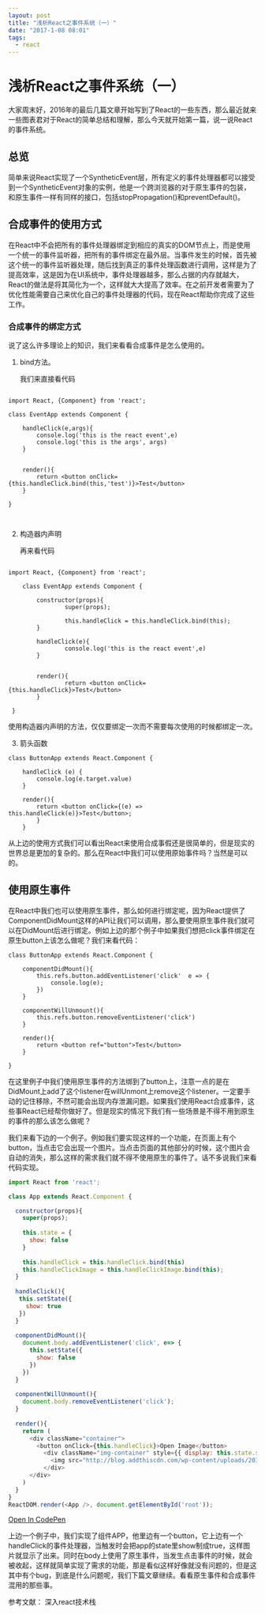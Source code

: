 ```yaml
---
layout: post
title: "浅析React之事件系统（一）"
date: "2017-1-08 08:01"
tags:
  - react
---
```

# 浅析React之事件系统（一）

大家周末好，2016年的最后几篇文章开始写到了React的一些东西，那么最近就来一些图表君对于React的简单总结和理解，那么今天就开始第一篇，说一说React的事件系统。

## 总览
简单来说React实现了一个SyntheticEvent层，所有定义的事件处理器都可以接受到一个SyntheticEvent对象的实例，他是一个跨浏览器的对于原生事件的包装，和原生事件一样有同样的接口，包括stopPropagation()和preventDefault()。

## 合成事件的使用方式
在React中不会把所有的事件处理器绑定到相应的真实的DOM节点上，而是使用一个统一的事件监听器，把所有的事件绑定在最外层。当事件发生的时候，首先被这个统一的事件监听器处理，随后找到真正的事件处理函数进行调用，这样是为了提高效率，这是因为在UI系统中，事件处理器越多，那么占据的内存就越大，React的做法是将其简化为一个，这样就大大提高了效率。在之前开发者需要为了优化性能需要自己来优化自己的事件处理器的代码，现在React帮助你完成了这些工作。

### 合成事件的绑定方式
说了这么许多理论上的知识，我们来看看合成事件是怎么使用的。

1. bind方法。

	我们来直接看代码
	
```
	
import React, {Component} from 'react';
		
class EventApp extends Component {
		
	handleClick(e,args){
		console.log('this is the react event',e)
		console.log('this is the args', args)
	}
		
		
	render(){
		return <button onClick={this.handleClick.bind(this,'test')}>Test</button>
	}
		
}
		
	
```

2. 构造器内声明
	
	再来看代码
	
```

import React, {Component} from 'react';
		
	class EventApp extends Component {
		
		constructor(props){
				super(props);
				
				this.handleClick = this.handleClick.bind(this);
		}
		
		handleClick(e){
				console.log('this is the react event',e)
		}
		
		
		render(){
				return <button onClick={this.handleClick}>Test</button>
		}
		
 }

```
使用构造器内声明的方法，仅仅要绑定一次而不需要每次使用的时候都绑定一次。

3. 箭头函数

```
class ButtonApp extends React.Component {

	handleClick (e) {
    	console.log(e.target.value)
  	}
 
 	render(){
    	return <button onClick={(e) => this.handleClick(e)}>Test</button>;
  		}
	}
```
	
从上边的使用方式我们可以看出React来使用合成事假还是很简单的，但是现实的世界总是更加的复杂的。那么在React中我们可以使用原始事件吗？当然是可以的。
	

## 使用原生事件
在React中我们也可以使用原生事件，那么如何进行绑定呢，因为React提供了ComponentDidMount这样的API让我们可以调用，那么要使用原生事件我们就可以在DidMount后进行绑定。例如上边的那个例子中如果我们想把click事件绑定在原生button上该怎么做呢？我们来看代码：

```
class ButtonApp extends React.Component {
	
	componentDidMount(){
		this.refs.button.addEventListener('click'  e => {
			console.log(e);
		})
	}
	
	componentWillUnmount(){
		this.refs.button.removeEventListener('click')
	}

	render(){
		return <button ref="button">Test</button>
	}

}
```
在这里例子中我们使用原生事件的方法绑到了button上，注意一点的是在DidMount上add了这个listener在willUnmont上remove这个listener。一定要手动的记住移除，不然可能会出现内存泄漏问题。如果我们使用React合成事件，这些事React已经帮你做好了。但是现实的情况下我们有一些场景是不得不用到原生的事件的那么该怎么做呢？

我们来看下边的一个例子。例如我们要实现这样的一个功能，在页面上有个button，当点击它会出现一个图片。当点击页面的其他部分的时候，这个图片会自动的消失，那么这样的需求我们就不得不使用原生的事件了。话不多说我们来看代码实现。

```js
import React from 'react';

class App extends React.Component {

  constructor(props){
    super(props);
    
    this.state = {
      show: false
    }
    
    this.handleClick = this.handleClick.bind(this)
    this.handleClickImage = this.handleClickImage.bind(this);
  }
  
  handleClick(){
   this.setState({
     show: true
   })
  }
  
  componentDidMount(){
    document.body.addEventListener('click', e=> {
      this.setState({
        show: false
      })
    })
  }
  
  componentWillUnmount(){
    document.body.removeEventListener('click');
  }
    
  render(){
    return (
      <div className="container">
        <button onClick={this.handleClick}>Open Image</button>
          <div className="img-container" style={{ display: this.state.show ? 'block': 'none'}} >
            <img src="http://blog.addthiscdn.com/wp-content/uploads/2014/11/addthis-react-flux-javascript-scaling.png" />
          </div>
      </div>
    )
  }
}
ReactDOM.render(<App />, document.getElementById('root'));
```

[Open In CodePen](http://codepen.io/aaronisme/pen/jyPRPJ?editors=0010)

上边一个例子中，我们实现了组件APP，他里边有一个button，它上边有一个handleClick的事件处理器，当触发时会把app的state里show制成true，这样图片就显示了出来。同时在body上使用了原生事件，当发生点击事件的时候，就会被收起，这样就简单实现了需求的功能，那是看似这样好像就没有问题的，但是这其中有个bug，到底是什么问题呢，我们下篇文章继续。看看原生事件和合成事件混用的那些事。


参考文献：
深入react技术栈
